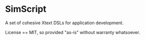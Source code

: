 SimScript
=========

A set of cohesive Xtext DSLs for application development.

License == MIT, so provided "as-is" without warranty whatsoever.

